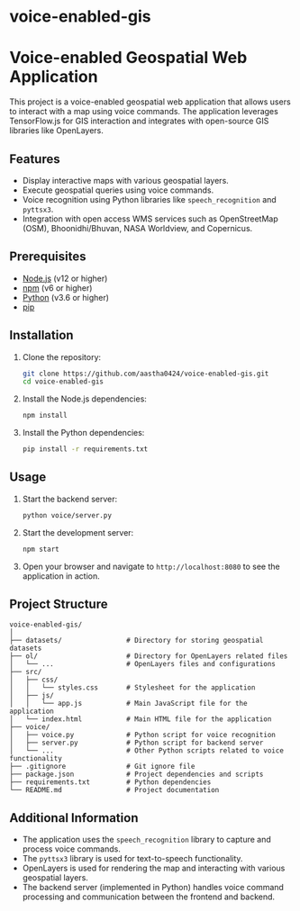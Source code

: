 # voice-enabled-gis

# Voice-enabled Geospatial Web Application

This project is a voice-enabled geospatial web application that allows users to interact with a map using voice commands. The application leverages TensorFlow.js for GIS interaction and integrates with open-source GIS libraries like OpenLayers.

## Features

- Display interactive maps with various geospatial layers.
- Execute geospatial queries using voice commands.
- Voice recognition using Python libraries like `speech_recognition` and `pyttsx3`.
- Integration with open access WMS services such as OpenStreetMap (OSM), Bhoonidhi/Bhuvan, NASA Worldview, and Copernicus.

## Prerequisites

- [Node.js](https://nodejs.org/) (v12 or higher)
- [npm](https://www.npmjs.com/) (v6 or higher)
- [Python](https://www.python.org/) (v3.6 or higher)
- [pip](https://pip.pypa.io/en/stable/)

## Installation

1. Clone the repository:
    ```bash
    git clone https://github.com/aastha0424/voice-enabled-gis.git
    cd voice-enabled-gis
    ```

2. Install the Node.js dependencies:
    ```bash
    npm install
    ```

3. Install the Python dependencies:
    ```bash
    pip install -r requirements.txt
    ```

## Usage

1. Start the backend server:
    ```bash
    python voice/server.py
    ```

2. Start the development server:
    ```bash
    npm start
    ```

3. Open your browser and navigate to `http://localhost:8080` to see the application in action.

## Project Structure

```plaintext
voice-enabled-gis/
│
├── datasets/                # Directory for storing geospatial datasets
├── ol/                      # Directory for OpenLayers related files
│   └── ...                  # OpenLayers files and configurations
├── src/
│   ├── css/
│   │   └── styles.css       # Stylesheet for the application
│   ├── js/
│   │   └── app.js           # Main JavaScript file for the application
│   └── index.html           # Main HTML file for the application
├── voice/
│   ├── voice.py             # Python script for voice recognition
│   ├── server.py            # Python script for backend server
│   └── ...                  # Other Python scripts related to voice functionality
├── .gitignore               # Git ignore file
├── package.json             # Project dependencies and scripts
├── requirements.txt         # Python dependencies
└── README.md                # Project documentation
```

## Additional Information

- The application uses the `speech_recognition` library to capture and process voice commands.
- The `pyttsx3` library is used for text-to-speech functionality.
- OpenLayers is used for rendering the map and interacting with various geospatial layers.
- The backend server (implemented in Python) handles voice command processing and communication between the frontend and backend.